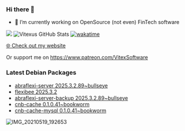 ### Hi there 👋

- 🔭 I’m currently working on OpenSource  (not even) FinTech software

![](https://komarev.com/ghpvc/?username=Vitexus)
![Vitexus GitHub Stats](https://github-readme-stats.vercel.app/api?username=Vitexus&show_icons=true)
[![wakatime](https://wakatime.com/badge/user/5abba9ca-813e-43ac-9b5f-b1cfdf3dc1c7.svg)](https://wakatime.com/@5abba9ca-813e-43ac-9b5f-b1cfdf3dc1c7)

<p><a href="https://vitexsoftware.cz">🌐 Check out my website</a></p>

Or support me on https://www.patreon.com/VitexSoftware

### Latest Debian Packages
<!-- DEBIAN-PACKAGES-LIST:START -->
- [abraflexi-server 2025.3.2.89~bullseye](https://repo.vitexsoftware.com/package.php?package=abraflexi-server)
- [flexibee 2025.3.2](https://repo.vitexsoftware.com/package.php?package=flexibee)
- [abraflexi-server-backup 2025.3.2.89~bullseye](https://repo.vitexsoftware.com/package.php?package=abraflexi-server-backup)
- [cnb-cache 0.1.0.41~bookworm](https://repo.vitexsoftware.com/package.php?package=cnb-cache)
- [cnb-cache-mysql 0.1.0.41~bookworm](https://repo.vitexsoftware.com/package.php?package=cnb-cache-mysql)
<!-- DEBIAN-PACKAGES-LIST:END -->

![IMG_20210519_192653](https://user-images.githubusercontent.com/2621130/120022731-1bd48900-bfed-11eb-90f9-4f88f560b8b7.jpg)

<!--
**Vitexus/Vitexus** is a ✨ _special_ ✨ repository because its `README.md` (this file) appears on your GitHub profile.

Here are some ideas to get you started:

- 🌱 I’m currently learning ...
- 👯 I’m looking to collaborate on ...
- 🤔 I’m looking for help with ...
- 💬 Ask me about ...
- 📫 How to reach me: ...
- 😄 Pronouns: ...
- ⚡ Fun fact: ...
-->


